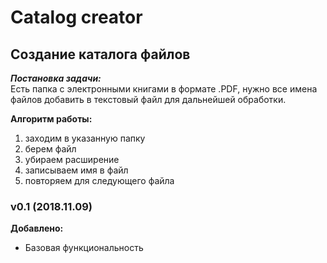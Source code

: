# Catalog creator
## Создание каталога файлов
___Постановка задачи:___    
Есть папка с электронными книгами в формате .PDF, нужно все имена файлов добавить в текстовый файл для дальнейшей обработки.

**Алгоритм работы:**    
1. заходим в указанную папку
2. берем файл
3. убираем расширение
4. записываем имя в файл
5. повторяем для следующего файла

### v0.1 (2018.11.09)
**Добавлено:**
* Базовая функциональность